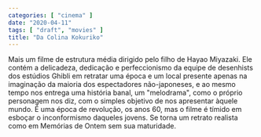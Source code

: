 ```yaml
---
categories: [ "cinema" ]
date: "2020-04-11"
tags: [ "draft", "movies" ]
title: "Da Colina Kokuriko"
---
```

Mais um filme de estrutura média dirigido pelo filho de Hayao
Miyazaki. Ele contém a delicadeza, dedicação e perfeccionismo da
equipe de desenhists dos estúdios Ghibli em retratar uma época e
um local presente apenas na imaginação da maioria dos espectadores
não-japoneses, e ao mesmo tempo nos entrega uma história banal, um
"melodrama", como o próprio personagem nos diz, com o simples objetivo de
nos apresentar àquele mundo. É uma época de revolução, os anos 60,
mas o filme é tímido em esboçar o inconformismo daqueles jovens. Se
torna um retrato realista como em Memórias de Ontem sem sua maturidade.
